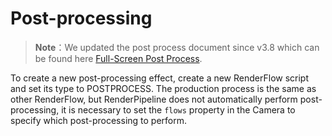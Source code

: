 # Post-processing

> **Note**：We updated the post process document since v3.8 which can be found here [Full-Screen Post Process](./post-process/index.md).

To create a new post-processing effect, create a new RenderFlow script and set its type to POSTPROCESS. The production process is the same as other RenderFlow, but RenderPipeline does not automatically perform post-processing, it is necessary to set the `flows` property in the Camera to specify which post-processing to perform.
